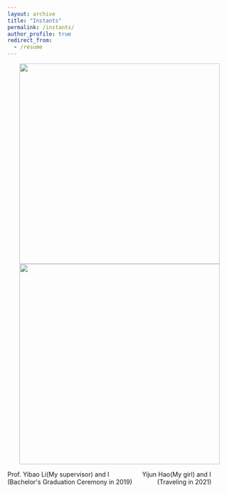 ```yaml
---
layout: archive
title: "Instants"
permalink: /instants/
author_profile: true
redirect_from:
  - /resume
---
```


<center class="half">
    <img src="http://qingxiaxjtu.com/images/instants1.png" width="450"/>                                                                                <img src="http://qingxiaxjtu.com/images/instants2.png" width="450"/>
</center>

Prof. Yibao Li(My supervisor) and I &emsp;&emsp;&emsp;&emsp;&emsp;Yijun Hao(My girl) and I  
(Bachelor's Graduation Ceremony in 2019)&emsp;&emsp;&emsp;&emsp;(Traveling in 2021)





